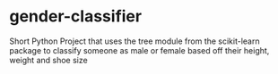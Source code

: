 # gender-classifier
Short Python Project that uses the tree module from the scikit-learn package to classify someone as male or female based off their height, weight and shoe size
